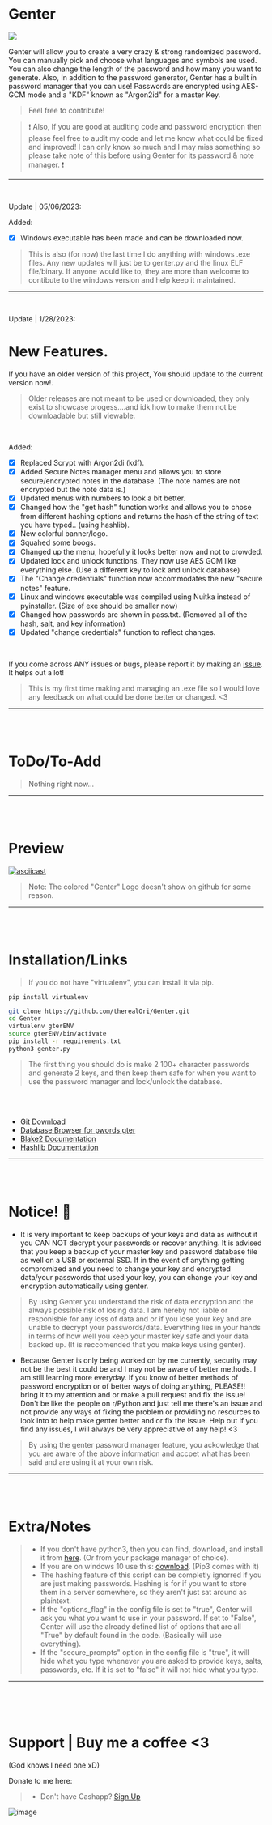# Genter
![](https://img.shields.io/badge/Coded%20By%20Human-100%25-brightgreen)

Genter will allow you to create a very crazy & strong randomized password.
You can manually pick and choose what languages and symbols are used. You can also change the length of the password and how many you want to generate. Also, In addition to the password generator, Genter has a built in password manager that you can use! Passwords are encrypted using AES-GCM mode and a "KDF" known as "Argon2id" for a master Key.
> Feel free to contribute! 

> ❗ Also, If you are good at auditing code and password encryption then please feel free to audit my code and let me know what could be fixed and improved! I can only know so much and I may miss something so please take note of this before using Genter for its password & note manager. ❗
__ __

<br />

Update | 05/06/2023:

Added:
- [x] Windows executable has been made and can be downloaded now. 
> This is also (for now) the last time I do anything with windows .exe files. Any new updates will just be to genter.py and the linux ELF file/binary. If anyone would like to, they are more than welcome to contibute to the windows version and help keep it maintained.
__ __

<br>

Update | 1/28/2023:
# New Features.
If you have an older version of this project, You should update to the current version now!.
> Older releases are not meant to be used or downloaded, they only exist to showcase progess....and idk how to make them not be downloadable but still viewable.

<br />

Added:
- [x] Replaced Scrypt with Argon2di (kdf).
- [x] Added Secure Notes manager menu and allows you to store secure/encrypted notes in the database. (The note names are not encrypted but the note data is.)
- [x] Updated menus with numbers to look a bit better.
- [x] Changed how the "get hash" function works and allows you to chose from different hashing options and returns the hash of the string of text you have typed.. (using hashlib).
- [x] New colorful banner/logo.
- [x] Squahed some boogs.
- [x] Changed up the menu, hopefully it looks better now and not to crowded.
- [x] Updated lock and unlock functions. They now use AES GCM like everything else. (Use a different key to lock and unlock database)
- [x] The "Change credentials" function now accommodates the new "secure notes" feature.
- [x] Linux and windows executable was compiled using Nuitka instead of pyinstaller. (Size of exe should be smaller now)
- [x] Changed how passwords are shown in pass.txt. (Removed all of the hash, salt, and key information)
- [x] Updated "change credentials" function to reflect changes.

<br />

If you come across ANY issues or bugs, please report it by making an [issue](https://github.com/therealOri/Genter/issues). It helps out a lot!
> This is my first time making and managing an .exe file so I would love any feedback on what could be done better or changed. <3
__ __

<br />
<br />

# ToDo/To-Add
> Nothing right now...
__ __

<br />
<br />

# Preview
[![asciicast](https://asciinema.org/a/HP4MaofMJIQpfTwohaweVX9Ak.svg)](https://asciinema.org/a/HP4MaofMJIQpfTwohaweVX9Ak)
> Note: The colored "Genter" Logo doesn't show on github for some reason.

__ __




<br />
<br />

# Installation/Links

> If you do not have "virtualenv", you can install it via pip.
```mkd
pip install virtualenv
```

```zsh
git clone https://github.com/therealOri/Genter.git
cd Genter
virtualenv gterENV
source gterENV/bin/activate
pip install -r requirements.txt
python3 genter.py
```
> The first thing you should do is make 2 100+ character passwords and generate 2 keys, and then keep them safe for when you want to use the password manager and lock/unlock the database.

<br />
<br />

- [Git Download](https://git-scm.com/downloads)
- [Database Browser for pwords.gter](https://sqlitebrowser.org/dl/)
- [Blake2 Documentation](https://www.blake2.net)
- [Hashlib Documentation](https://docs.python.org/3/library/hashlib.html)
__ __

<br />
<br />

# Notice! 💢
- It is very important to keep backups of your keys and data as without it you CAN NOT decrypt your passwords or recover anything. It is advised that you keep a backup of your master key and password database file as well on a USB or external SSD. If in the event of anything getting compromized and you need to change your key and encrypted data/your passwords that used your key, you can change your key and encryption automatically using genter.

> By using Genter you understand the risk of data encryption and the always possible risk of losing data. I am hereby not liable or responisble for any loss of data and or if you lose your key and are unable to decrypt your passwords/data. Everything lies in your hands in terms of how well you keep your master key safe and your data backed up. (It is reccomended that you make keys using genter).

- Because Genter is only being worked on by me currently, security may not be the best it could be and I may not be aware of better methods. I am still learning more everyday. If you know of better methods of password encryption or of better ways of doing anything, PLEASE!! bring it to my attention and or make a pull request and fix the issue! Don't be like the people on r/Python and just tell me there's an issue and not provide any ways of fixing the problem or providing no resources to look into to help make genter better and or fix the issue. Help out if you find any issues, I will always be very appreciative of any help! <3

> By using the genter password manager feature, you ackowledge that you are aware of the above information and accpet what has been said and are using it at your own risk.
__ __

<br />
<br />


# Extra/Notes
> - If you don't have python3, then you can find, download, and install it from [here](https://www.python.org/downloads/). (Or from your package manager of choice).
> - If you are on windows 10 use this: [download](https://www.python.org/ftp/python/3.11.0/python-3.11.0-amd64.exe). (Pip3 comes with it)
> - The hashing feature of this script can be completly ignorred if you are just making passwords. Hashing is for if you want to store them in a server somewhere, so they aren't just sat around as plaintext.
> - If the "options_flag" in the config file is set to "true", Genter will ask you what you want to use in your password. If set to "False", Genter will use the already defined list of options that are all "True" by default found in the code. (Basically will use everything).
> - If the "secure_prompts" option in the config file is "true", it will hide what you type whenever you are asked to provide keys, salts, passwords, etc. If it is set to "false" it will not hide what you type.
__ __


<br />
<br />
<br />

# Support  |  Buy me a coffee <3
(God knows I need one xD)

Donate to me here:
> - Don't have Cashapp? [Sign Up](https://cash.app/app/TKWGCRT)

![image](https://user-images.githubusercontent.com/45724082/158000721-33c00c3e-68bb-4ee3-a2ae-aefa549cfb33.png)
